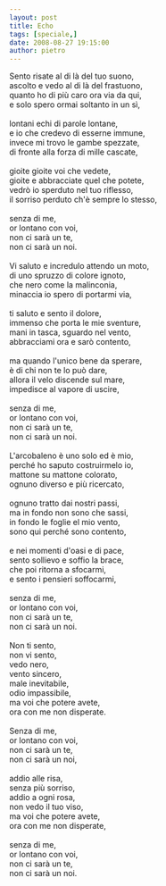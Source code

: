 ```yaml
---
layout: post
title: Echo
tags: [speciale,]
date: 2008-08-27 19:15:00
author: pietro
---
```

Sento risate al di là del tuo suono,<br/>ascolto e vedo al di là del frastuono,<br/>quanto ho di più caro ora via da qui,<br/>e solo spero ormai soltanto in un sì,<br/><br/>lontani echi di parole lontane,<br/>e io che credevo di esserne immune,<br/>invece mi trovo le gambe spezzate,<br/>di fronte alla forza di mille cascate,<br/><br/>gioite gioite voi che vedete,<br/>gioite e abbracciate quel che potete,<br/>vedrò io sperduto nel tuo riflesso,<br/>il sorriso perduto ch'è sempre lo stesso,<br/><br/>senza di me,<br/>or lontano con voi,<br/>non ci sarà un te,<br/>non ci sarà un noi.<br/><br/>Vi saluto e incredulo attendo un moto,<br/>di uno spruzzo di colore ignoto,<br/>che nero come la malinconia,<br/>minaccia io spero di portarmi via,<br/><br/>ti saluto e sento il dolore,<br/>immenso che porta le mie sventure,<br/>mani in tasca, sguardo nel vento,<br/>abbracciami ora e sarò contento,<br/><br/>ma quando l'unico bene da sperare,<br/>è di chi non te lo può dare,<br/>allora il velo discende sul mare,<br/>impedisce al vapore di uscire,<br/><br/>senza di me,<br/>or lontano con voi,<br/>non ci sarà un te,<br/>non ci sarà un noi.<br/><br/>L'arcobaleno è uno solo ed è mio,<br/>perché ho saputo costruirmelo io,<br/>mattone su mattone colorato,<br/>ognuno diverso e più ricercato,<br/><br/>ognuno tratto dai nostri passi,<br/>ma in fondo non sono che sassi,<br/>in fondo le foglie el mio vento,<br/>sono qui perché sono contento,<br/><br/>e nei momenti d'oasi e di pace,<br/>sento sollievo e soffio la brace,<br/>che poi ritorna a sfocarmi,<br/>e sento i pensieri soffocarmi,<br/><br/>senza di me,<br/>or lontano con voi,<br/>non ci sarà un te,<br/>non ci sarà un noi.<br/><br/>Non ti sento,<br/>non vi sento,<br/>vedo nero,<br/>vento sincero,<br/>male inevitabile,<br/>odio impassibile,<br/>ma voi che potere avete,<br/>ora con me non disperate.<br/><br/>Senza di me,<br/>or lontano con voi,<br/>non ci sarà un te,<br/>non ci sarà un noi,<br/><br/>addio alle risa,<br/>senza più sorriso,<br/>addio a ogni rosa,<br/>non vedo il tuo viso,<br/>ma voi che potere avete,<br/>ora con me non disperate,<br/><br/>senza di me,<br/>or lontano con voi,<br/>non ci sarà un te,<br/>non ci sarà un noi.
